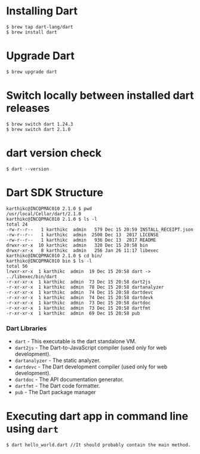 # Installing Dart
```
$ brew tap dart-lang/dart
$ brew install dart
```

# Upgrade Dart
```
$ brew upgrade dart
```

# Switch locally between installed dart releases 
```
$ brew switch dart 1.24.3
$ brew switch dart 2.1.0
```

# dart version check 
```
$ dart --version
```

# Dart SDK Structure 

```
karthikc@INCQPMAC010 2.1.0 $ pwd
/usr/local/Cellar/dart/2.1.0
karthikc@INCQPMAC010 2.1.0 $ ls -l
total 24
-rw-r--r--   1 karthikc  admin   579 Dec 15 20:59 INSTALL_RECEIPT.json
-rw-r--r--   1 karthikc  admin  2500 Dec 13  2017 LICENSE
-rw-r--r--   1 karthikc  admin   936 Dec 13  2017 README
drwxr-xr-x  10 karthikc  admin   320 Dec 15 20:58 bin
drwxr-xr-x   8 karthikc  admin   256 Jan 26 11:17 libexec
karthikc@INCQPMAC010 2.1.0 $ cd bin/
karthikc@INCQPMAC010 bin $ ls -l
total 56
lrwxr-xr-x  1 karthikc  admin  19 Dec 15 20:58 dart -> ../libexec/bin/dart
-r-xr-xr-x  1 karthikc  admin  73 Dec 15 20:58 dart2js
-r-xr-xr-x  1 karthikc  admin  78 Dec 15 20:58 dartanalyzer
-r-xr-xr-x  1 karthikc  admin  74 Dec 15 20:58 dartdevc
-r-xr-xr-x  1 karthikc  admin  74 Dec 15 20:58 dartdevk
-r-xr-xr-x  1 karthikc  admin  73 Dec 15 20:58 dartdoc
-r-xr-xr-x  1 karthikc  admin  73 Dec 15 20:58 dartfmt
-r-xr-xr-x  1 karthikc  admin  69 Dec 15 20:58 pub
```
### Dart Libraries 

* `dart`         - This executable is the dart standalone VM.
* `dart2js`      - The Dart-to-JavaScript compiler (used only for web development).
* `dartanalyzer` - The static analyzer.
* `dartdevc`     - The Dart development compiler (used only for web development).
* `dartdoc`      - The API documentation generator.
* `dartfmt`      - The Dart code formatter.
* `pub`          - The Dart package manager

# Executing dart app in command line using `dart`
```
$ dart hello_world.dart //It should probably contain the main method.
```
